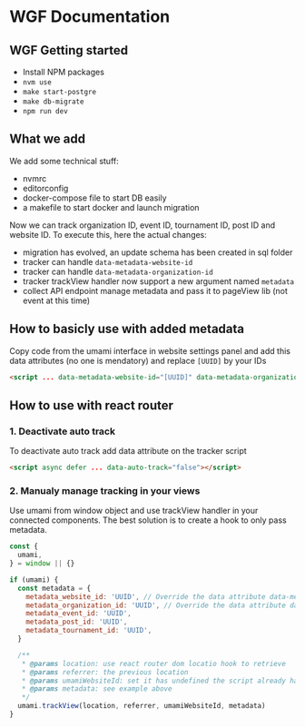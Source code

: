 # WGF Documentation

## WGF Getting started
- Install NPM packages
- `nvm use`
- `make start-postgre`
- `make db-migrate`
- `npm run dev`

## What we add

We add some technical stuff:
- nvmrc
- editorconfig
- docker-compose file to start DB easily
- a makefile to start docker and launch migration

Now we can track organization ID, event ID, tournament ID, post ID and website ID. To execute this, here the actual changes:
- migration has evolved, an update schema has been created in sql folder
- tracker can handle `data-metadata-website-id`
- tracker can handle `data-metadata-organization-id`
- tracker trackView handler now support a new argument named `metadata`
- collect API endpoint manage metadata and pass it to pageView lib (not event at this time)

## How to basicly use with added metadata

Copy code from the umami interface in website settings panel and add this data attributes (no one is mendatory) and replace `[UUID]` by your IDs
```html
<script ... data-metadata-website-id="[UUID]" data-metadata-organization-id="[UUID]"></script>
```

## How to use with react router

### 1. Deactivate auto track

To deactivate auto track add data attribute on the tracker script

```html
<script async defer ... data-auto-track="false"></script>
```

### 2. Manualy manage tracking in your views

Use umami from window object and use trackView handler in your connected components. The best solution is to create a hook to only pass metadata.

```js
const {
  umami,
} = window || {}

if (umami) {
  const metadata = {
    metadata_website_id: 'UUID', // Override the data attribute data-metadata-website-id, not recomanded
    metadata_organization_id: 'UUID', // Override the data attribute data-metadata-organization-id, not recomanded
    metadata_event_id: 'UUID',
    metadata_post_id: 'UUID',
    metadata_tournament_id: 'UUID',
  }

  /**
   * @params location: use react router dom locatio hook to retrieve
   * @params referrer: the previous location
   * @params umamiWebsiteId: set it has undefined the script already has this information from these data-attributes
   * @params metadata: see example above
   */
  umami.trackView(location, referrer, umamiWebsiteId, metadata)
}
```
